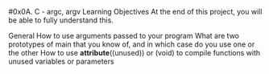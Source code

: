 #0x0A. C - argc, argv
Learning Objectives
At the end of this project, you will be able to fully understand this.

General
How to use arguments passed to your program
What are two prototypes of main that you know of, and in which case do you use one or the other
How to use __attribute__((unused)) or (void) to compile functions with unused variables or parameters

